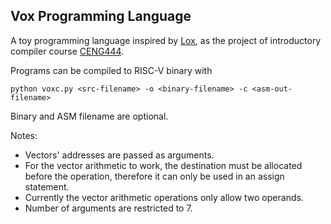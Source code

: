## Vox Programming Language
A toy programming language inspired by [Lox](https://craftinginterpreters.com/the-lox-language.html), as the project of introductory compiler course [CENG444](https://github.com/bozsahin/ceng444).

Programs can be compiled to RISC-V binary with
```
python voxc.py <src-filename> -o <binary-filename> -c <asm-out-filename>
```
Binary and ASM filename are optional.

Notes:
- Vectors' addresses are passed as arguments.
- For the vector arithmetic to work, the destination must be allocated before the operation, therefore it can only be used in an assign statement.
- Currently the vector arithmetic operations only allow two operands.
- Number of arguments are restricted to 7.
